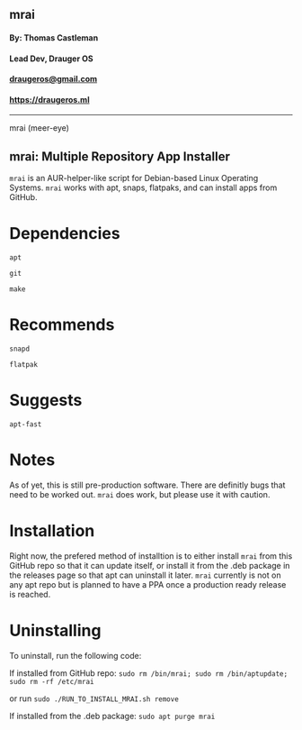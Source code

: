 ## **mrai** ##
#### By: Thomas Castleman 
#### Lead Dev, Drauger OS
#### <draugeros@gmail.com>
#### https://draugeros.ml
---
mrai (meer-eye) 

mrai: Multiple Repository App Installer
---

`mrai` is an AUR-helper-like script for Debian-based Linux Operating Systems. `mrai` works with apt, snaps, flatpaks, and can install apps from GitHub.

# Dependencies
  `apt`
  
  `git`
  
  `make`
  
# Recommends
  `snapd`
  
  `flatpak`
  
# Suggests
  `apt-fast`
  
  
# Notes
As of yet, this is still pre-production software. There are definitly bugs that need to be worked out. `mrai` does work, but please use it with caution.

# Installation
Right now, the prefered method of installtion is to either install `mrai` from this GitHub repo so that it can update itself, or install it from the .deb package in the releases page so that apt can uninstall it later. `mrai` currently is not on any apt repo but is planned to have a PPA once a production ready release is reached.

# Uninstalling
To uninstall, run the following code:

  If installed from GitHub repo:
  `sudo rm /bin/mrai;
  sudo rm /bin/aptupdate;
  sudo rm -rf /etc/mrai`
  
  or run
  `sudo ./RUN_TO_INSTALL_MRAI.sh remove`
  
  If installed from the .deb package:
  `sudo apt purge mrai`
